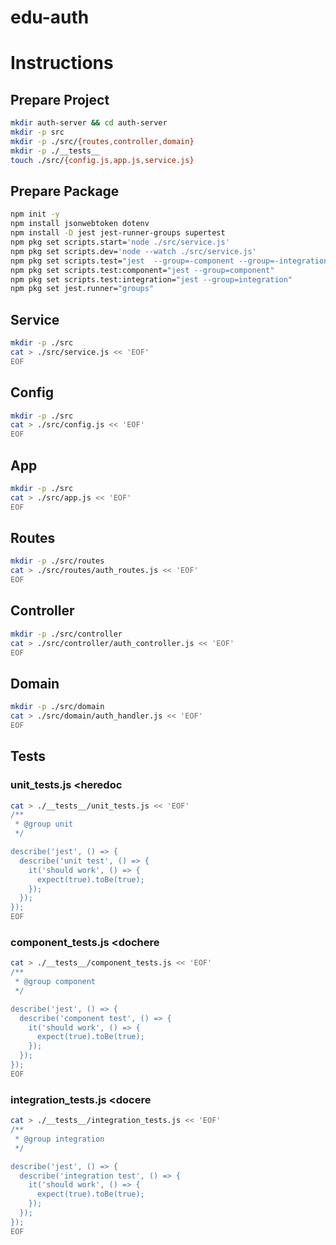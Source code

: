 # edu-auth

# Instructions 

## Prepare Project

```bash
mkdir auth-server && cd auth-server
mkdir -p src
mkdir -p ./src/{routes,controller,domain}
mkdir -p ./__tests__
touch ./src/{config.js,app.js,service.js}
```

## Prepare Package

```bash
npm init -y
npm install jsonwebtoken dotenv
npm install -D jest jest-runner-groups supertest
npm pkg set scripts.start='node ./src/service.js'
npm pkg set scripts.dev='node --watch ./src/service.js'
npm pkg set scripts.test="jest  --group=-component --group=-integration"
npm pkg set scripts.test:component="jest --group=component"
npm pkg set scripts.test:integration="jest --group=integration"
npm pkg set jest.runner="groups"
```

## Service

```bash
mkdir -p ./src
cat > ./src/service.js << 'EOF'
EOF
```

## Config

```bash
mkdir -p ./src
cat > ./src/config.js << 'EOF'
EOF
```

## App


```bash
mkdir -p ./src
cat > ./src/app.js << 'EOF'
EOF
```

## Routes


```bash
mkdir -p ./src/routes
cat > ./src/routes/auth_routes.js << 'EOF'
EOF
```

## Controller
```bash
mkdir -p ./src/controller
cat > ./src/controller/auth_controller.js << 'EOF'
EOF
```

## Domain
```bash
mkdir -p ./src/domain
cat > ./src/domain/auth_handler.js << 'EOF'
EOF
```

## Tests

### unit_tests.js <heredoc

```bash
cat > ./__tests__/unit_tests.js << 'EOF'
/**
 * @group unit
 */

describe('jest', () => {
  describe('unit test', () => {
    it('should work', () => {
      expect(true).toBe(true);
    });
  });
});
EOF
```

### component_tests.js <dochere

```bash
cat > ./__tests__/component_tests.js << 'EOF'
/**
 * @group component
 */

describe('jest', () => {
  describe('component test', () => {
    it('should work', () => {
      expect(true).toBe(true);
    });
  });
});
EOF
```

### integration_tests.js <docere

```bash
cat > ./__tests__/integration_tests.js << 'EOF'
/**
 * @group integration
 */

describe('jest', () => {
  describe('integration test', () => {
    it('should work', () => {
      expect(true).toBe(true);
    });
  });
});
EOF
```
